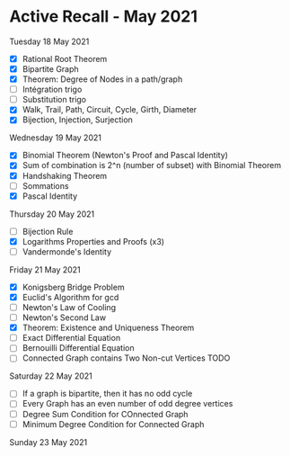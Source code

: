 # Active Recall - May 2021

Tuesday 18 May 2021

- [X] Rational Root Theorem
- [X] Bipartite Graph
- [X] Theorem: Degree of Nodes in a path/graph
- [ ] Intégration trigo
- [ ] Substitution trigo
- [X] Walk, Trail, Path, Circuit, Cycle, Girth, Diameter
- [X] Bijection, Injection, Surjection

Wednesday 19 May 2021

- [X] Binomial Theorem (Newton's Proof and Pascal Identity)
- [X] Sum of combination is 2^n (number of subset) with Binomial Theorem
- [X] Handshaking Theorem
- [ ] Sommations
- [X] Pascal Identity

Thursday 20 May 2021

- [ ] Bijection Rule
- [X] Logarithms Properties and Proofs (x3)
- [ ] Vandermonde's Identity

Friday 21 May 2021

- [X] Konigsberg Bridge Problem
- [X] Euclid's Algorithm for gcd
- [ ] Newton's Law of Cooling
- [ ] Newton's Second Law
- [X] Theorem: Existence and Uniqueness Theorem
- [ ] Exact Differential Equation
- [ ] Bernouilli Differential Equation
- [ ] Connected Graph contains Two Non-cut Vertices TODO

Saturday 22 May 2021

- [ ] If a graph is bipartite, then it has no odd cycle
- [ ] Every Graph has an even number of odd degree vertices
- [ ] Degree Sum Condition for COnnected Graph
- [ ] Minimum Degree Condition for Connected Graph

Sunday 23 May 2021
